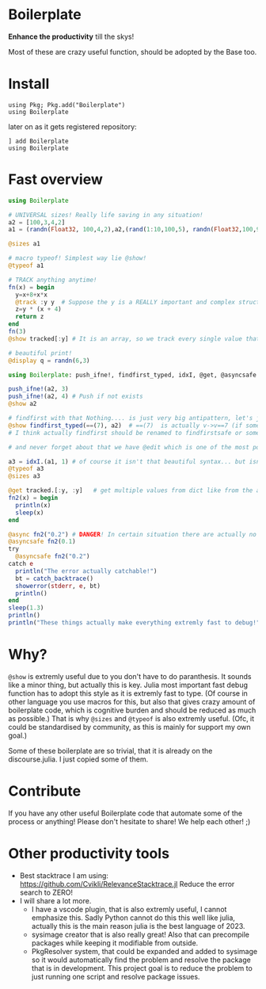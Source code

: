 # Boilerplate
**Enhance the productivity** till the skys! 

Most of these are crazy useful function, should be adopted by the Base too.

# Install
```
using Pkg; Pkg.add("Boilerplate")
using Boilerplate
```
later on as it gets registered repository: 
```
] add Boilerplate
using Boilerplate
```
# Fast overview
```julia
using Boilerplate

# UNIVERSAL sizes! Really life saving in any situation! 
a2 = [100,3,4,2]
a1 = (randn(Float32, 100,4,2),a2,(rand(1:10,100,5), randn(Float32,100,9)))

@sizes a1 

# macro typeof! Simplest way lie @show!
@typeof a1

# TRACK anything anytime!
fn(x) = begin
  y=x+8+x*x
  @track :y y  # Suppose the y is a REALLY important and complex structure that you just don't want to return  throught the functions, just for debug purpose. "Let's track!"
  z=y * (x + 4)
  return z
end
fn(3)
@show tracked[:y] # It is an array, so we track every single value that is pushed into it, we just have to know which one are we looking for.

# beautiful print!
@display q = randn(6,3)

using Boilerplate: push_ifne!, findfirst_typed, idxI, @get, @asyncsafe

push_ifne!(a2, 3)
push_ifne!(a2, 4) # Push if not exists
@show a2

# findfirst with that Nothing.... is just very big antipattern, let's just use this instead! I love type stability, so I don't like when something is ambiguous.
@show findfirst_typed(==(7), a2)  # ==(7)  is actually v->v==7 (if someone didn't know)
# I think actually findfirst should be renamed to findfirstsafe or something that means it is a different findfirst then in any other language. (Of course it is beautiful stuff, but sounds like an antipattern)

# and never forget about that we have @edit which is one of the most powerful tool of Julia too!

a3 = idxI.(a1, 1) # of course it isn't that beautiful syntax... but isn't used frequently anyways! It also works from Vector{Matrix[Float32]} or anything...
@typeof a3
@sizes a3

@get tracked.[:y, :y]   # get multiple values from dict like from the arrays in a beautiful way!
fn2(x) = begin
  println(x)
  sleep(x)
end

@async fn2("0.2") # DANGER! In certain situation there are actually no error... silent errors are the deadliest enemies. Has to be zeroed! 
@asyncsafe fn2(0.1)
try 
  @asyncsafe fn2("0.2")
catch e
  println("The error actually catchable!")
  bt = catch_backtrace()
  showerror(stderr, e, bt)
  println()
end
sleep(1.3)
println()
println("These things actually make everything extremly fast to debug!")
```

# Why?
`@show` is extremly useful due to you don't have to do paranthesis. It sounds like a minor thing, but actually this is key. Julia most important fast debug function has to adopt this style as it is extremly fast to type. (Of course in other language you use macros for this, but also that gives crazy amount of boilerplate code, which is cognitive burden and should be reduced as much as possible.) That is why `@sizes` and `@typeof` is also extremly useful. (Ofc, it could be standardised by community, as this is mainly for support my own goal.) 

Some of these boilerplate are so trivial, that it is already on the discourse.julia. I just copied some of them.

# Contribute
If you have any other useful Boilerplate code that automate some of the process or anything! Please don't hesitate to share! We help each other! ;)

# Other productivity tools
- Best stacktrace I am using: https://github.com/Cvikli/RelevanceStacktrace.jl Reduce the error search to ZERO! 
- I will share a lot more. 
   - I have a vscode plugin, that is also extremly useful, I cannot emphasize this. Sadly Python cannot do this this well like julia, actually this is the main reason julia is the best language of 2023. 
   - sysimage creator that is also really great! Also that can precompile packages while keeping it modifiable from outside.
   - PkgResolver system, that could be expanded and added to sysimage so it would automatically find the problem and resolve the package that is in development. This project goal is to reduce the problem to just running one script and resolve package issues.    
